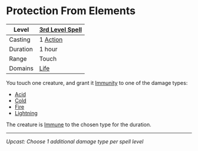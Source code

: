 # Protection From Elements

| Level    | [3rd Level Spell](3rd%20Level%20Spells.md)        |
| -------- | --------------------------------------------------- |
| Casting  | 1 [Action](../../../../Game%20Procedures/Action.md) |
| Duration | 1 hour                                              |
| Range    | Touch                                               |
| Domains  | [Life](../../../Spell%20Domains/Life.md)            |

You touch one creature, and grant it [Immunity](../../../../Conditions/Immune.md) to one of the damage types:

- [Acid](../../../../Damage%20Types/Acid.md)
- [Cold](../../../../Damage%20Types/Cold.md)
- [Fire](../../../../Damage%20Types/Fire.md)
- [Lightning](../../../../Damage%20Types/Lightning.md)

The creature is [Immune](../../../../Conditions/Immune.md) to the chosen type for the duration.

---
*Upcast: Choose 1 additional damage type per spell level*
